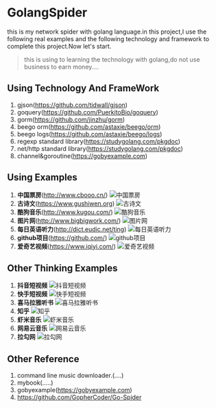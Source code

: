 # GolangSpider #
this is my network spider with golang language.in this project,I use the following  real examples and  the following technology  and 
framework to complete this project.Now let's start.

> this is using to learning the technology with golang,do not use business to earn money....

## Using Technology And FrameWork ##
1. gjson(https://github.com/tidwall/gjson)
2. goquery(https://github.com/PuerkitoBio/goquery)
3. gorm(https://github.com/jinzhu/gorm)
4. beego orm(https://github.com/astaxie/beego/orm)
5. beego logs(https://github.com/astaxie/beego/logs)
6. regexp   standard library(https://studygolang.com/pkgdoc)
7. net/http  standard library(https://studygolang.com/pkgdoc)
8. channel&goroutine(https://gobyexample.com)

## Using Examples ##
1. **中国票房**(http://www.cbooo.cn/)
![中国票房](https://github.com/wenxiaofeiCode/GolangSpider/blob/master/GolangSpider/example/images/cbooo.png)
2. **古诗文**(https://www.gushiwen.org)
![古诗文](https://github.com/wenxiaofeiCode/GolangSpider/blob/master/GolangSpider/example/images/shiwen.png)
3. **酷狗音乐**(http://www.kugou.com/)
![酷狗音乐](https://github.com/wenxiaofeiCode/GolangSpider/blob/master/GolangSpider/example/images/kugou.png)
4. **图片网**(http://www.bigbigwork.com/)
![图片网](https://github.com/wenxiaofeiCode/GolangSpider/blob/master/GolangSpider/example/images/pexel.png)
5. **每日英语听力**(http://dict.eudic.net/ting)
![每日英语听力](https://github.com/wenxiaofeiCode/GolangSpider/blob/master/GolangSpider/example/images/everydaylisten.png)
6. **github项目**(https://github.com/)
![github项目](https://github.com/wenxiaofeiCode/GolangSpider/blob/master/GolangSpider/example/images/github.png)
7. **爱奇艺视频**(https://www.iqiyi.com/)
![爱奇艺视频](https://github.com/wenxiaofeiCode/GolangSpider/blob/master/GolangSpider/example/images/iqiyi.png)

## Other Thinking Examples ##
1. **抖音短视频**
![抖音短视频](https://github.com/wenxiaofeiCode/GolangSpider/blob/master/GolangSpider/example/images/douyin.jpg)
2. **快手短视频**
![快手短视频](https://github.com/wenxiaofeiCode/GolangSpider/blob/master/GolangSpider/example/images/kuaishou.jpg)
3. **喜马拉雅听书**
![喜马拉雅听书](https://github.com/wenxiaofeiCode/GolangSpider/blob/master/GolangSpider/example/images/ximalaya.png)
4. **知乎**
![知乎](https://github.com/wenxiaofeiCode/GolangSpider/blob/master/GolangSpider/example/images/zhihu.png)
5. **虾米音乐**
![虾米音乐](https://github.com/wenxiaofeiCode/GolangSpider/blob/master/GolangSpider/example/images/xiami.png)
6. **网易云音乐**
![网易云音乐](https://github.com/wenxiaofeiCode/GolangSpider/blob/master/GolangSpider/example/images/easynet.png)
7. **拉勾网**
![拉勾网](https://github.com/wenxiaofeiCode/GolangSpider/blob/master/GolangSpider/example/images/lagou.png)

## Other Reference ##
1. command line music downloader.(....)
2. mybook(.....)
3. gobyexample(https://gobyexample.com)
4. https://github.com/GopherCoder/Go-Spider
